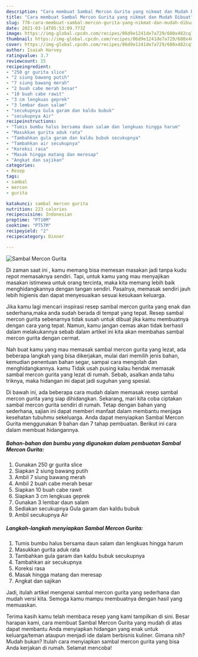 ```yaml
---
description: "Cara membuat Sambal Mercon Gurita yang nikmat dan Mudah Dibuat"
title: "Cara membuat Sambal Mercon Gurita yang nikmat dan Mudah Dibuat"
slug: 770-cara-membuat-sambal-mercon-gurita-yang-nikmat-dan-mudah-dibuat
date: 2021-03-14T05:53:09.773Z
image: https://img-global.cpcdn.com/recipes/06d9e1241de7a729/680x482cq70/sambal-mercon-gurita-foto-resep-utama.jpg
thumbnail: https://img-global.cpcdn.com/recipes/06d9e1241de7a729/680x482cq70/sambal-mercon-gurita-foto-resep-utama.jpg
cover: https://img-global.cpcdn.com/recipes/06d9e1241de7a729/680x482cq70/sambal-mercon-gurita-foto-resep-utama.jpg
author: Isaiah Harvey
ratingvalue: 3.7
reviewcount: 15
recipeingredient:
- "250 gr gurita slice"
- "2 siung bawang putih"
- "7 siung bawang merah"
- "2 buah cabe merah besar"
- "10 buah cabe rawit"
- "3 cm lengkuas geprek"
- "3 lembar daun salam"
- "secukupnya Gula garam dan kaldu bubuk"
- "secukupnya Air"
recipeinstructions:
- "Tumis bumbu halus bersama daun salam dan lengkuas hingga harum"
- "Masukkan gurita aduk rata"
- "Tambahkan gula garam dan kaldu bubuk secukupnya"
- "Tambahkan air secukupnya"
- "Koreksi rasa"
- "Masak hingga matang dan meresap"
- "Angkat dan sajikan"
categories:
- Resep
tags:
- sambal
- mercon
- gurita

katakunci: sambal mercon gurita 
nutrition: 223 calories
recipecuisine: Indonesian
preptime: "PT10M"
cooktime: "PT57M"
recipeyield: "2"
recipecategory: Dinner

---
```



![Sambal Mercon Gurita](https://img-global.cpcdn.com/recipes/06d9e1241de7a729/680x482cq70/sambal-mercon-gurita-foto-resep-utama.jpg)

Di zaman  saat ini , kamu memang bisa memesan masakan jadi tanpa kudu repot memasaknya sendiri. Tapi, untuk kamu yang mau menyajikan masakan istimewa untuk orang tercinta, maka kita memang lebih baik menghidangkannya dengan tangan sendiri. Pasalnya, memasak sendiri jauh lebih higienis dan dapat menyesuaikan sesuai kesukaan keluarga.

Jika kamu lagi mencari inspirasi resep sambal mercon gurita yang enak dan sederhana,maka anda sudah berada di tempat yang tepat. Resep sambal mercon gurita  sebenarnya tidak susah untuk dibuat jika kamu membuatnya dengan cara yang tepat. Namun, kamu jangan cemas akan tidak berhasil dalam melakukannya 
sebab dalam artikel ini kita akan membahas sambal mercon gurita dengan cermat.  



Nah buat kamu yang mau memasak sambal mercon gurita yang lezat, ada beberapa langkah yang bisa dikerjakan, mulai dari memilih jenis bahan, kemudian penentuan bahan segar, sampai cara mengolah dan menghidangkannya. kamu Tidak usah pusing kalau hendak memasak sambal mercon gurita yang lezat di rumah. Sebab, asalkan anda  tahu triknya, maka hidangan ini dapat jadi suguhan yang spesial.

Di bawah ini, ada beberapa cara mudah dalam memasak resep sambal mercon gurita yang siap dihidangkan. Sekarang, mari kita coba ciptakan sambal mercon gurita sendiri di rumah. Tetap dengan bahan yang sederhana, sajian ini dapat memberi manfaat dalam membantu menjaga kesehatan tubuhmu sekeluarga. Anda dapat menyiapkan Sambal Mercon Gurita menggunakan 9 bahan dan 7 tahap pembuatan. Berikut ini cara dalam membuat hidangannya.

<!--inarticleads1-->

##### Bahan-bahan dan bumbu yang digunakan dalam pembuatan Sambal Mercon Gurita:

1. Gunakan 250 gr gurita slice
1. Siapkan 2 siung bawang putih
1. Ambil 7 siung bawang merah
1. Ambil 2 buah cabe merah besar
1. Siapkan 10 buah cabe rawit
1. Siapkan 3 cm lengkuas geprek
1. Gunakan 3 lembar daun salam
1. Sediakan secukupnya Gula garam dan kaldu bubuk
1. Ambil secukupnya Air




<!--inarticleads2-->

##### Langkah-langkah menyiapkan Sambal Mercon Gurita:

1. Tumis bumbu halus bersama daun salam dan lengkuas hingga harum
1. Masukkan gurita aduk rata
1. Tambahkan gula garam dan kaldu bubuk secukupnya
1. Tambahkan air secukupnya
1. Koreksi rasa
1. Masak hingga matang dan meresap
1. Angkat dan sajikan




Jadi, itulah artikel mengenai  sambal mercon gurita  yang sederhana dan mudah versi kita. Semoga kamu mampu membuatnya dengan hasil yang memuaskan. 

Terima kasih kamu telah membaca resep yang kami tampilkan di sini. Besar harapan kami, cara membuat  Sambal Mercon Gurita yang mudah di atas dapat membantu Anda menyiapkan hidangan yang enak untuk keluarga/teman ataupun menjadi ide dalam berbisnis kuliner. Gimana nih? Mudah bukan? Itulah cara menyiapkan sambal mercon gurita yang bisa Anda kerjakan di rumah. Selamat mencoba!

